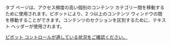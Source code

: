 ﻿タブ ページは、アクセス頻度の高い個別のコンテンツ カテゴリー間を移動するために使用されます。ピボットにより、2 つ以上のコンテンツ ウィンドウの間を移動することができます。コンテンツのセクションを区別するために、テキスト ヘッダーが使用されます。

[ピボット コントロールが適している状況をご確認ください。](https://docs.microsoft.com/windows/uwp/design/controls-and-patterns/pivot)
